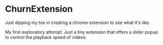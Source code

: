 # ChurnExtension
Just dipping my toe in creating a chrome extension to see what it's like.

My first exploratory attempt. Just a tiny extension that offers a slider popup to control the playback speed of videos.
